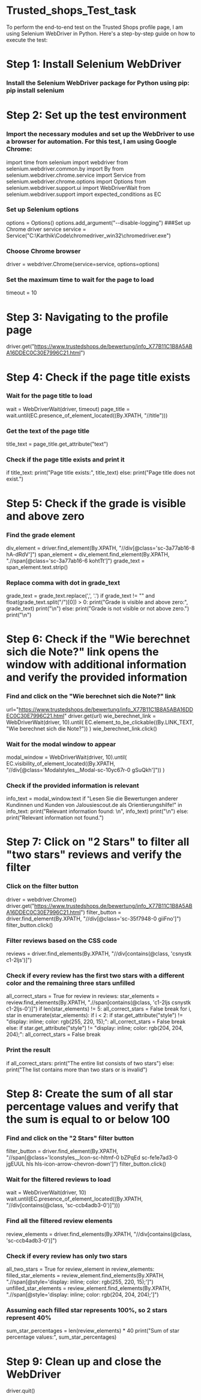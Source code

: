 # Trusted_shops_Test_task 

To perform the end-to-end test on the Trusted Shops profile page, I am using Selenium WebDriver in Python. 
Here's a step-by-step guide on how to execute the test:

# Step 1: Install Selenium WebDriver
### Install the Selenium WebDriver package for Python using pip: pip install selenium

# Step 2: Set up the test environment
### Import the necessary modules and set up the WebDriver to use a browser for automation. For this test, I am using Google Chrome:

import time
from selenium import webdriver
from selenium.webdriver.common.by import By
from selenium.webdriver.chrome.service import Service
from selenium.webdriver.chrome.options import Options
from selenium.webdriver.support.ui import WebDriverWait
from selenium.webdriver.support import expected_conditions as EC
### Set up Selenium options
options = Options()
options.add_argument("--disable-logging")
###Set up Chrome driver service
service = Service("C:\Karthik\Code\chromedriver_win32\chromedriver.exe")
### Choose Chrome browser
driver = webdriver.Chrome(service=service, options=options)
### Set the maximum time to wait for the page to load
timeout = 10

# Step 3: Navigating to the profile page
driver.get("https://www.trustedshops.de/bewertung/info_X77B11C1B8A5ABA16DDEC0C30E7996C21.html")

# Step 4: Check if the page title exists
### Wait for the page title to load
wait = WebDriverWait(driver, timeout)
page_title = wait.until(EC.presence_of_element_located((By.XPATH, "//title")))
### Get the text of the page title
title_text = page_title.get_attribute("text")
### Check if the page title exists and print it
if title_text:
print("Page title exists:", title_text)
else:
print("Page title does not exist.")

# Step 5: Check if the grade is visible and above zero
### Find the grade element
div_element = driver.find_element(By.XPATH, "//div[@class='sc-3a77ab16-8 hA-dRdV']")
span_element = div_element.find_element(By.XPATH, ".//span[@class='sc-3a77ab16-6 kohtTt']")
grade_text = span_element.text.strip()
### Replace comma with dot in grade_text
grade_text = grade_text.replace(',', '.')
if grade_text != "" and float(grade_text.split("/")[0]) > 0:
print("Grade is visible and above zero:", grade_text)
print("\n")
else:
print("Grade is not visible or not above zero.")
print("\n")

# Step 6: Check if the "Wie berechnet sich die Note?" link opens the window with additional information and verify the provided information
### Find and click on the "Wie berechnet sich die Note?" link
url="https://www.trustedshops.de/bewertung/info_X77B11C1B8A5ABA16DDEC0C30E7996C21.html"
driver.get(url)
wie_berechnet_link = WebDriverWait(driver, 10).until(
EC.element_to_be_clickable((By.LINK_TEXT, "Wie berechnet sich die Note?"))
)
wie_berechnet_link.click()
### Wait for the modal window to appear
modal_window = WebDriverWait(driver, 10).until(
EC.visibility_of_element_located((By.XPATH, "//div[@class='Modalstyles__Modal-sc-10yc67r-0 gSuQkh']"))
)
### Check if the provided information is relevant
info_text = modal_window.text
if "Lesen Sie die Bewertungen anderer Kundinnen und Kunden von Jalousiescout.de als Orientierungshilfe!" in info_text:
print("Relevant information found: \n", info_text)
print("\n")
else:
print("Relevant information not found.")

# Step 7: Click on "2 Stars" to filter all "two stars" reviews and verify the filter
### Click on the filter button
driver = webdriver.Chrome() driver.get("https://www.trustedshops.de/bewertung/info_X77B11C1B8A5ABA16DDEC0C30E7996C21.html")
filter_button = driver.find_element(By.XPATH, "//div[@class='sc-35f7948-0 giiFno']")
filter_button.click()
### Filter reviews based on the CSS code
reviews = driver.find_elements(By.XPATH, "//div[contains(@class, 'csnystk c1-2ljs')]")
### Check if every review has the first two stars with a different color and the remaining three stars unfilled
all_correct_stars = True
for review in reviews:
star_elements = review.find_elements(By.XPATH, ".//span[contains(@class, 'c1-2ljs csnystk c1-2ljs-0')]")
if len(star_elements) != 5:
all_correct_stars = False
break
for i, star in enumerate(star_elements):
if i < 2:
if star.get_attribute("style") != "display: inline; color: rgb(255, 220, 15);":
all_correct_stars = False
break
else:
if star.get_attribute("style") != "display: inline; color: rgb(204, 204, 204);":
all_correct_stars = False
break
### Print the result
if all_correct_stars:
print("The entire list consists of two stars")
else:
print("The list contains more than two stars or is invalid")

# Step 8: Create the sum of all star percentage values and verify that the sum is equal to or below 100
### Find and click on the "2 Stars" filter button
filter_button = driver.find_element(By.XPATH, "//span[@class='Iconstyles__Icon-sc-hltmf-0 bZPqEd sc-fe1e7ad3-0 jgEUUL hls hls-icon-arrow-chevron-down']")
filter_button.click()
### Wait for the filtered reviews to load
wait = WebDriverWait(driver, 10)
wait.until(EC.presence_of_element_located((By.XPATH, "//div[contains(@class, 'sc-ccb4adb3-0')]")))
### Find all the filtered review elements
review_elements = driver.find_elements(By.XPATH, "//div[contains(@class, 'sc-ccb4adb3-0')]")
### Check if every review has only two stars
all_two_stars = True
for review_element in review_elements:
filled_star_elements = review_element.find_elements(By.XPATH, ".//span[@style='display: inline; color: rgb(255, 220, 15);']")
unfilled_star_elements = review_element.find_elements(By.XPATH, ".//span[@style='display: inline; color: rgb(204, 204, 204);']")
### Assuming each filled star represents 100%, so 2 stars represent 40%
sum_star_percentages = len(review_elements) * 40
print("Sum of star percentage values:", sum_star_percentages)

# Step 9: Clean up and close the WebDriver
driver.quit()
